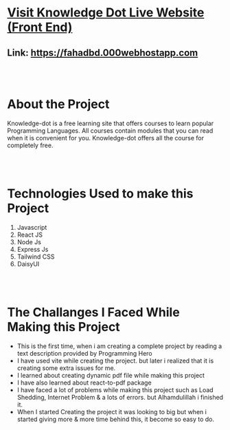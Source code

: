 <h1><a href="">Visit Knowledge Dot Live Website (Front End)</a></h1>
<h2>Link: <a href="">https://fahadbd.000webhostapp.com</a></h2>
<br><br>
<h1>About the Project</h1>
<p>
    Knowledge-dot is a free learning site that offers courses to learn popular Programming Languages. All courses
    contain modules that you can read when it is convenient for you. Knowledge-dot offers all the course for completely
    free.
</p>
<br><br>
<h1>Technologies Used to make this Project</h1>
<ol>
    <li>Javascript</li>
    <li>React JS</li>
    <li>Node Js</li>
    <li>Express Js</li>
    <li>Tailwind CSS</li>
    <li>DaisyUI</li>
</ol>

<br><br>

<h1>The Challanges I Faced While Making this Project</h1>
<ul>
    <li>This is the first time, when i am creating a complete project by reading a text description provided by
        Programming Hero</li>
    <li>I have used vite while creating the project. but later i realized that it is creating some extra issues for me.
    </li>
    <li>I learned about creating dynamic pdf file while making this project</li>
    <li>I have also learned about react-to-pdf package</li>
    <li>I have faced a lot of problems while making this project such as Load Shedding, Internet Problem & a lots of
        errors. but Alhamdulillah i finished it.</li>
    <li>When I started Creating the project it was looking to big but when i started giving more & more time behind
        this, it become so easy to do.</li>
</ul>